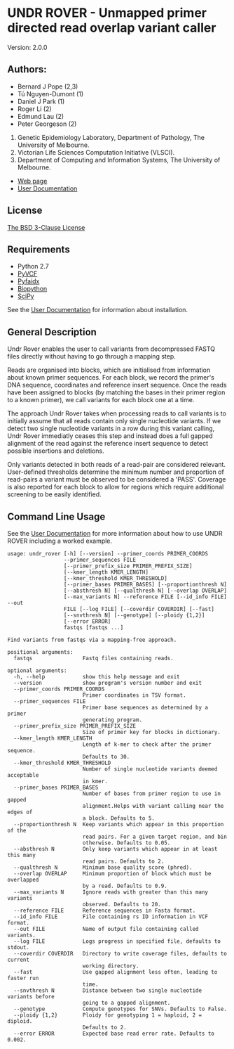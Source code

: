 # UNDR ROVER - Unmapped primer directed read overlap variant caller

Version: 2.0.0

## Authors:

 * Bernard J Pope (2,3)
 * Tú Nguyen-Dumont (1)
 * Daniel J Park (1)
 * Roger Li (2)
 * Edmund Lau (2)
 * Peter Georgeson (2)

1. Genetic Epidemiology Laboratory, Department of Pathology, The University of Melbourne.
2. Victorian Life Sciences Computation Initiative (VLSCI).
3. Department of Computing and Information Systems, The University of Melbourne.
         
* [Web page](https://github.com/bjpop/undr_rover)
* [User Documentation](http://bjpop.github.io/undr_rover/)


## License

[The BSD 3-Clause License](http://opensource.org/licenses/BSD-3-Clause)


## Requirements

  * Python 2.7
  * [PyVCF](https://pypi.python.org/pypi/PyVCF)
  * [Pyfaidx](https://pypi.python.org/pypi/pyfaidx)
  * [Biopython](https://pypi.python.org/pypi/biopython)
  * [SciPy](http://www.scipy.org/)

See the [User Documentation](http://bjpop.github.io/undr_rover/) for information
about installation.

## General Description

Undr Rover enables the user to call variants from decompressed FASTQ files 
directly without having to go through a mapping step. 

Reads are organised into blocks, which are initialised from information about
known primer sequences. For each block, we record the primer's DNA sequence, 
coordinates and reference insert sequence. Once the reads have been assigned
to blocks (by matching the bases in their primer region to a known primer), 
we call variants for each block one at a time. 

The approach Undr Rover takes when processing reads to call variants is to 
initially assume that all reads contain only single nucleotide variants. If 
we detect two single nucleotide variants in a row during this variant calling, 
Undr Rover immediatly ceases this step and instead does a full gapped alignment 
of the read against the reference insert sequence to detect possible insertions 
and deletions. 

Only variants detected in both reads of a read-pair are considered relevant. 
User-defined thresholds determine the minimum number and proportion of 
read-pairs a variant must be observed to be considered a 'PASS'. Coverage is 
also reported for each block to allow for regions which require additional 
screening to be easily identified.

## Command Line Usage

See the [User Documentation](http://bjpop.github.io/undr_rover/) for more information
about how to use UNDR ROVER including a worked example.

```
usage: undr_rover [-h] [--version] --primer_coords PRIMER_COORDS
                  --primer_sequences FILE
                  [--primer_prefix_size PRIMER_PREFIX_SIZE]
                  [--kmer_length KMER_LENGTH]
                  [--kmer_threshold KMER_THRESHOLD]
                  [--primer_bases PRIMER_BASES] [--proportionthresh N]
                  [--absthresh N] [--qualthresh N] [--overlap OVERLAP]
                  [--max_variants N] --reference FILE [--id_info FILE] --out
                  FILE [--log FILE] [--coverdir COVERDIR] [--fast]
                  [--snvthresh N] [--genotype] [--ploidy {1,2}]
                  [--error ERROR]
                  fastqs [fastqs ...]

Find variants from fastqs via a mapping-free approach.

positional arguments:
  fastqs                Fastq files containing reads.

optional arguments:
  -h, --help            show this help message and exit
  --version             show program's version number and exit
  --primer_coords PRIMER_COORDS
                        Primer coordinates in TSV format.
  --primer_sequences FILE
                        Primer base sequences as determined by a primer
                        generating program.
  --primer_prefix_size PRIMER_PREFIX_SIZE
                        Size of primer key for blocks in dictionary.
  --kmer_length KMER_LENGTH
                        Length of k-mer to check after the primer sequence.
                        Defaults to 30.
  --kmer_threshold KMER_THRESHOLD
                        Number of single nucleotide variants deemed acceptable
                        in kmer.
  --primer_bases PRIMER_BASES
                        Number of bases from primer region to use in gapped
                        alignment.Helps with variant calling near the edges of
                        a block. Defaults to 5.
  --proportionthresh N  Keep variants which appear in this proportion of the
                        read pairs. For a given target region, and bin
                        otherwise. Defaults to 0.05.
  --absthresh N         Only keep variants which appear in at least this many
                        read pairs. Defaults to 2.
  --qualthresh N        Minimum base quality score (phred).
  --overlap OVERLAP     Minimum proportion of block which must be overlapped
                        by a read. Defaults to 0.9.
  --max_variants N      Ignore reads with greater than this many variants
                        observed. Defaults to 20.
  --reference FILE      Reference sequences in Fasta format.
  --id_info FILE        File containing rs ID information in VCF format.
  --out FILE            Name of output file containing called variants.
  --log FILE            Logs progress in specified file, defaults to stdout.
  --coverdir COVERDIR   Directory to write coverage files, defaults to current
                        working directory.
  --fast                Use gapped alignment less often, leading to faster run
                        time.
  --snvthresh N         Distance between two single nucleotide variants before
                        going to a gapped alignment.
  --genotype            Compute genotypes for SNVs. Defaults to False.
  --ploidy {1,2}        Ploidy for genotyping 1 = haploid, 2 = diploid.
                        Defaults to 2.
  --error ERROR         Expected base read error rate. Defaults to 0.002.
```
